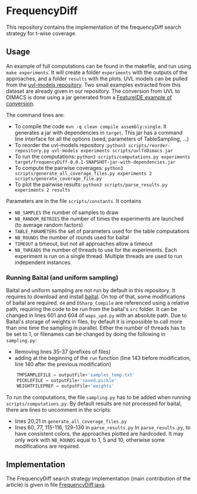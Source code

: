# FrequencyDiff

This repository contains the implementation of the frequencyDiff search strategy for t-wise coverage.

## Usage

An example of full computations can be found in the makefile, and run using `make experiments`. It will create a folder `experiments` with the outputs of the approaches, and a folder `results` with the plots. UVL models can be pulled from the [uvl-models repository](https://github.com/Universal-Variability-Language/uvl-models). Two small examples extracted from this dataset are already given in our repository. The conversion from UVL to DIMACS is done using a jar generated from a [FeatureIDE example of conversion](https://github.com/FeatureIDE/FeatureIDE/tree/develop/plugins/de.ovgu.featureide.examples/featureide_examples/Library/FeatureModelTransformation).

The command lines are:
- To compile the code `mvn -q clean compile assembly:single`. It generates a jar with dependencies in `target`. This jar has a command line interface for all the options (seed, parameters of TableSampling, ...)
- To reorder the uvl-models repository :`python3 scripts/reorder-repository.py uvl-models experiments scripts/uvlToDimacs.jar`
- To run the computations: `python3 scripts/computations.py experiments target/frequencyDiff-0.0.1-SNAPSHOT-jar-with-dependencies.jar`
- To compute the pairwise coverages: `python3 scripts/generate_all_coverage_files.py experiments 2 scripts/generate_coverage_file.py`
- To plot the pairwise results: `python3 scripts/parse_results.py experiments 2 results`

Parameters are in the file `scripts/constants`. It contains
- `NB_SAMPLES` the number of samples to draw
- `NB_RANDOM_RETRIES` the number of times the experiments are launched (to average random factors)
- `TABLE_PARAMETERS` the set of parameters used for the table computations
- `NB_ROUNDS` the number of rounds used for baital
- `TIMEOUT` a timeout, but not all approaches allow a timeout
- `NB_THREADS` the number of threads to use for the experiments. Each experiment is run on a single thread. Multiple threads are used to run independent instances.

### Running Baital (and uniform sampling)

Baital and uniform sampling are not run by default in this repository. It requires to download and install [baital](https://github.com/meelgroup/baital). On top of that, some modifications of baital are required. `d4` and `DSharp_Compile` are referenced using a relative path, requiring the code to be run from the baital's `src` folder. It can be changed in lines 601 and 604 of `waps_upd.py` with an absolute path. Due to Baital's storage of weights in files, by default it is impossible to call more than one time the sampling in parallel. Either the number of threads has to be set to 1, or filenames can be changed by doing the following in `sampling.py`:
- Removing lines 35-37 (prefixes of files)
- adding at the beginning of the `run` function (line 143 before modification, line 140 after the previous modification)
```python
    TMPSAMPLEFILE = outputFile+'samples_temp.txt'
    PICKLEFILE = outputFile+'saved.pickle'
    WEIGHTFILEPREF = outputFile+'weights'
```

To run the computations, the file `sampling.py` has to be added when running `scripts/computations.py`. By default results are not processed for baital, there are lines to uncomment in the scripts:
- lines 20,21 in `generate_all_coverage_files.py`
- lines 60, 77, 115-116, 129-130 in `parse_results.py`
In `parse_results.py`, to have consistent colors, the approaches plotted are hardcoded. It may only work with `NB_ROUNDS` equal to 1, 5 and 10, otherwise some modifications are required.

## Implementation

The FrequencyDiff search strategy implementation (main contribution of the article) is given in file [FrequencyDiff.java](src/main/java/frequencyDiff/twise/FrequencyDiffStrategy.java).
